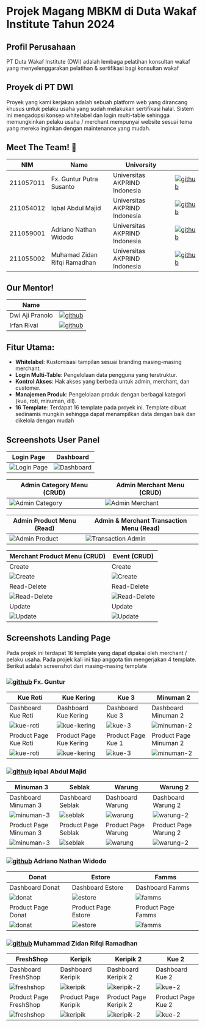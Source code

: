 # Projek Magang MBKM di Duta Wakaf Institute Tahun 2024

## Profil Perusahaan
PT Duta Wakaf Institute (DWI) adalah lembaga pelatihan konsultan wakaf yang menyelenggarakan pelatihan & sertifikasi bagi konsultan wakaf

## Proyek di PT DWI
Proyek yang kami kerjakan adalah sebuah platform web yang dirancang khusus untuk pelaku usaha yang sudah melakukan sertifikasi halal. Sistem ini mengadopsi konsep whitelabel dan login multi-table sehingga memungkinkan pelaku usaha / merchant mempunyai website sesuai tema yang mereka inginkan dengan maintenance yang mudah.


## Meet The Team! 👋

| NIM | Name | University |  |
| ----- | ----- | -----  | ----- |
| 211057011 | Fx. Guntur Putra Susanto | Universitas AKPRIND Indonesia | [![github](https://github.com/user-attachments/assets/2d8f88ff-0d0d-493c-b1e8-d666b8bd6c8d)](https://github.com/fx-guntur) |
| 211054012 | Iqbal Abdul Majid | Universitas AKPRIND Indonesia | [![github](https://github.com/user-attachments/assets/2d8f88ff-0d0d-493c-b1e8-d666b8bd6c8d)](https://github.com/iqbalabdulmajid) |
| 211059001 | Adriano Nathan Widodo | Universitas AKPRIND Indonesia | [![github](https://github.com/user-attachments/assets/2d8f88ff-0d0d-493c-b1e8-d666b8bd6c8d)](https://github.com/thanxcey21) |
| 211055002 | Muhamad Zidan Rifqi Ramadhan | Universitas AKPRIND Indonesia | [![github](https://github.com/user-attachments/assets/2d8f88ff-0d0d-493c-b1e8-d666b8bd6c8d)](https://github.com/mzidanrifqirtkj) |

## Our Mentor!
| Name |  |
| ----- | ----- |
| Dwi Aji Pranolo | [![github](https://github.com/user-attachments/assets/2d8f88ff-0d0d-493c-b1e8-d666b8bd6c8d)](https://github.com/si-aji) |
| Irfan Rivai | [![github](https://github.com/user-attachments/assets/2d8f88ff-0d0d-493c-b1e8-d666b8bd6c8d)](https://github.com/irvanrifai) |

## Fitur Utama:

* **Whitelabel**: Kustomisasi tampilan sesuai branding masing-masing merchant.
* **Login Multi-Table**: Pengelolaan data pengguna yang terstruktur.
* **Kontrol Akses**: Hak akses yang berbeda untuk admin, merchant, dan customer.
* **Manajemen Produk**: Pengelolaan produk dengan berbagai kategori (kue, roti, minuman, dll).
* **16 Template**: Terdapat 16 template pada proyek ini. Template dibuat sedinamis mungkin sehingga dapat menampilkan data dengan baik dan dikelola dengan mudah


## Screenshots User Panel
| Login Page | Dashboard |
| ----------- | ----------- |
| ![Login Page](https://github.com/user-attachments/assets/5937056e-0dfd-45c2-a6b4-854cb9dd2fb3)      | ![Dashboard](https://github.com/user-attachments/assets/1069e871-cbe0-4d0c-b6db-b72b14b43ea8) |
 
| Admin Category Menu (CRUD)     | Admin Merchant Menu (CRUD) |
| ----------- | ----------- |
| ![Admin Category](https://github.com/user-attachments/assets/2ff51d09-7e49-426d-8d99-908f21706f71) | ![Admin Merchant](https://github.com/user-attachments/assets/08093cbb-940f-451e-8f1d-e13ed84e7df2) |

| Admin Product Menu (Read)     | Admin & Merchant Transaction Menu (Read) |
| ----------- | ----------- |
| ![Admin Product](https://github.com/user-attachments/assets/58001493-71aa-425f-95ac-328aeb14a454) | ![Transaction Admin](https://github.com/user-attachments/assets/e71e3410-aaa9-4c57-8d00-ca01768664ba) |

| Merchant Product Menu (CRUD)     | Event (CRUD) |
| ----------- | ----------- |
| Create  | Create |
| ![Create](https://github.com/user-attachments/assets/864f51b1-4428-45a3-bc40-b694b947d414) | ![Create](https://github.com/user-attachments/assets/dee4f24d-2d81-421c-b2c0-062806291689) |
| Read-Delete | Read-Delete |
| ![Read-Delete](https://github.com/user-attachments/assets/bbf63f2c-4b34-44b0-a592-5084194eddeb) | ![Read-Delete](https://github.com/user-attachments/assets/22d98774-5ea1-48c5-93e6-f6663c036ffb) |
| Update | Update |
![Update](https://github.com/user-attachments/assets/844e1052-91bd-4035-a189-f838e8cd2b01) | ![Update](https://github.com/user-attachments/assets/741ec416-d88b-4b32-b262-167258157108) |

## Screenshots Landing Page
Pada projek ini terdapat 16 template yang dapat dipakai oleh merchant / pelaku usaha. Pada projek kali ini tiap anggota tim mengerjakan 4 template. Berikut adalah screenshot dari masing-masing template

### [![github](https://github.com/user-attachments/assets/2d8f88ff-0d0d-493c-b1e8-d666b8bd6c8d)](https://github.com/fx-guntur) Fx. Guntur
| Kue Roti | Kue Kering | Kue 3 | Minuman 2 |
| ----------- | ----------- | ----------- | ----------- |
| Dashboard Kue Roti | Dashboard Kue Kering | Dashboard Kue 3 | Dashboard Minuman 2 |
| ![kue-roti](https://github.com/user-attachments/assets/7602d6d1-afad-4b98-8dae-55f2df385bf5) | ![kue-kering](https://github.com/user-attachments/assets/0dbcffe6-47fd-4167-8bc6-8283be593cbc) | ![kue-3](https://github.com/user-attachments/assets/e22b56fb-3609-401f-8c6f-028a3949e8d1) | ![minuman-2](https://github.com/user-attachments/assets/f31078da-7585-485e-9ddd-5f61a62ab468) |
| Product Page Kue Roti | Product Page Kue Kering | Product Page Kue 1 | Product Page Minuman 2 |
| ![kue-roti](https://github.com/user-attachments/assets/40eecad1-e3bb-4ade-ad55-a753482042cf) | ![kue-kering](https://github.com/user-attachments/assets/cf7c9868-8969-426a-9ee9-1152549be521) | ![kue-3](https://github.com/user-attachments/assets/e670955b-da5e-47c5-b373-b3c9d315f288) | ![minuman-2](https://github.com/user-attachments/assets/c9f949d1-dd34-4386-bd02-3c0b8fe89d64) |

### [![github](https://github.com/user-attachments/assets/2d8f88ff-0d0d-493c-b1e8-d666b8bd6c8d)](https://github.com/iqbalabdulmajid) iqbal Abdul Majid
| Minuman 3 | Seblak | Warung | Warung 2 |
| ----------- | ----------- | ----------- | ----------- |
| Dashboard Minuman 3 | Dashboard Seblak | Dashboard Warung | Dashboard Warung 2 |
| ![minuman-3](https://github.com/user-attachments/assets/ced2f6c8-eff2-4a23-a32b-100d0c80957d) | ![seblak](https://github.com/user-attachments/assets/add1ff4a-8e4b-4ed2-9555-033bb8ba6697) | ![warung](https://github.com/user-attachments/assets/1a50f18a-17b3-4ec8-9b40-28c5c764630d) | ![warung-2](https://github.com/user-attachments/assets/dc8dfc90-a2bf-49a3-973b-c3b52f30bf94) |
| Product Page Minuman 3 | Product Page Seblak | Product Page Warung | Product Page Warung 2|
| ![minuman-3](https://github.com/user-attachments/assets/65688d40-3c68-427e-95b4-eb6644c87f95) | ![seblak](https://github.com/user-attachments/assets/4a12e310-5447-4820-a23b-62b8b631efa9) | ![warung](https://github.com/user-attachments/assets/9a139133-f5a3-4b73-8c6f-0441ac67ce28) | ![warung-2](https://github.com/user-attachments/assets/69e19218-d135-4ac8-b4ad-e1210e3d895a) |

### [![github](https://github.com/user-attachments/assets/2d8f88ff-0d0d-493c-b1e8-d666b8bd6c8d)](https://github.com/thanxcey21) Adriano Nathan Widodo
| Donat | Estore | Famms | 
| ----------- | ----------- | ----------- |
| Dashboard Donat | Dashboard Estore | Dashboard Famms |
| ![donat](https://github.com/user-attachments/assets/bf252ff3-b214-41ac-a9f0-eeaddb1f344b) | ![estore](https://github.com/user-attachments/assets/beb288a6-c8a4-4d0d-8218-c78bb0f609c8) | ![famms](https://github.com/user-attachments/assets/7b153088-b26e-4dc2-b352-6b0afac9f1b5) |
| Product Page Donat | Product Page Estore | Product Page Famms |
| ![donat](https://github.com/user-attachments/assets/8a3dd581-4c35-488a-9939-1b71857bebab) | ![estore](https://github.com/user-attachments/assets/fa4f96e0-200f-4f92-b1cd-63b62556368e) | ![famms](https://github.com/user-attachments/assets/c851a961-82f4-4e5d-96d0-46f3d5a73e09)

### [![github](https://github.com/user-attachments/assets/2d8f88ff-0d0d-493c-b1e8-d666b8bd6c8d)](https://github.com/mzidanrifqirtkj) Muhammad Zidan Rifqi Ramadhan
| FreshShop | Keripik | Keripik 2 | Kue 2 |
| ----------- | ----------- | ----------- | ----------- |
| Dashboard FreshShop | Dashboard Keripik | Dashboard Keripik 2 | Dashboard Kue 2 |
| ![freshshop](https://github.com/user-attachments/assets/a0c0c1f8-9636-4dc8-bbb1-f51c54661c9a) | ![keripik](https://github.com/user-attachments/assets/cf431d72-3171-468a-986a-76871695d9b9) | ![keripik-2](https://github.com/user-attachments/assets/bc66e6d1-8e4e-44b2-8677-6370ea46c178) | ![kue-2](https://github.com/user-attachments/assets/0ec8b3e5-3ece-4afc-a684-9fb68add7619) |
| Product Page FreshShop | Product Page Keripik | Product Page Keripik 2 | Product Page Kue 2|
| ![freshshop](https://github.com/user-attachments/assets/8e507629-e979-45c6-90a8-f7919cc4d0ec) | ![keripik](https://github.com/user-attachments/assets/54411d4c-8f0f-44e2-b8ea-0b1f5894a0d0) | ![keripik-2](https://github.com/user-attachments/assets/3c7e9839-8875-4079-afdc-613fa5e14f81) | ![kue-2](https://github.com/user-attachments/assets/8b5cb6f6-6601-44a3-9bab-8708f741feb3) |

<!---
| Tema 1 | Tema 2 | Tema 3 | Tema 4 |
| ----------- | ----------- | ----------- | ----------- |
| Dashboard Tema 1 | Dashboard Tema 2 | Dashboar!
d Tema 3 | Dashboard Tema 4 |

| image_link | image_link | image_link | image_link |
| Product Page Tema 1 | Product Page Tema 2 | Product Page Tema 1 | Product Page Tema 2 |
| image_link | image_link | image_link | image_link |
!>


![screencapture-seblak-test-2025-01-04-16_30_19 (1)](https://github.com/user-attachments/assets/bf252ff3-b214-41ac-a9f0-eeaddb1f344b)
![screencapture-seblak-test-produk-2025-01-04-16_32_42](https://github.com/user-attachments/assets/8a3dd581-4c35-488a-9939-1b71857bebab)


![screencapture-seblak-test-produk-2025-01-04-16_39_55](https://github.com/user-attachments/assets/fa4f96e0-200f-4f92-b1cd-63b62556368e)


![screencapture-seblak-test-2025-01-04-16_39_28](https://github.com/user-attachments/assets/beb288a6-c8a4-4d0d-8218-c78bb0f609c8)

 
![screencapture-seblak-test-2025-01-04-16_42_50](https://github.com/user-attachments/assets/7b153088-b26e-4dc2-b352-6b0afac9f1b5)

![screencapture-seblak-test-produk-2025-01-04-16_43_06](https://github.com/user-attachments/assets/c851a961-82f4-4e5d-96d0-46f3d5a73e09)




